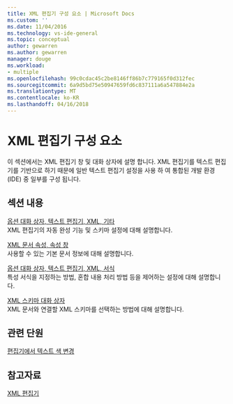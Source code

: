 ```yaml
---
title: XML 편집기 구성 요소 | Microsoft Docs
ms.custom: ''
ms.date: 11/04/2016
ms.technology: vs-ide-general
ms.topic: conceptual
author: gewarren
ms.author: gewarren
manager: douge
ms.workload:
- multiple
ms.openlocfilehash: 99c0cdac45c2be8146ff86b7c779165f0d312fec
ms.sourcegitcommit: 6a9d5bd75e50947659fd6c837111a6a547884e2a
ms.translationtype: MT
ms.contentlocale: ko-KR
ms.lasthandoff: 04/16/2018
---
```

# <a name="xml-editor-components"></a>XML 편집기 구성 요소

이 섹션에서는 XML 편집기 창 및 대화 상자에 설명 합니다. XML 편집기를 텍스트 편집기를 기반으로 하기 때문에 일반 텍스트 편집기 설정을 사용 하 여 통합된 개발 환경 (IDE) 중 일부를 구성 됩니다.

## <a name="in-this-section"></a>섹션 내용

[옵션 대화 상자, 텍스트 편집기, XML, 기타](../xml-tools/miscellaneous-xml-text-editor-options-dialog-box.md)  
XML 편집기의 자동 완성 기능 및 스키마 설정에 대해 설명합니다.

[XML 문서 속성, 속성 창](../xml-tools/xml-document-properties-properties-window.md)  
사용할 수 있는 기본 문서 정보에 대해 설명합니다.

[옵션 대화 상자, 텍스트 편집기, XML, 서식](../xml-tools/formatting-xml-text-editor-options-dialog-box.md)  
특성 서식을 지정하는 방법, 혼합 내용 처리 방법 등을 제어하는 설정에 대해 설명합니다.

[XML 스키마 대화 상자](../xml-tools/xml-schemas-dialog-box.md)  
XML 문서와 연결할 XML 스키마를 선택하는 방법에 대해 설명합니다.

## <a name="related-sections"></a>관련 단원

[편집기에서 텍스트 색 변경](../ide/quickstart-personalize-the-ide.md#change-text-color)

## <a name="see-also"></a>참고자료

[XML 편집기](../xml-tools/xml-editor.md)